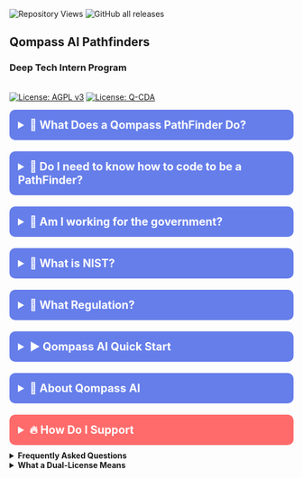 <!-- /qompassai/PathFinders/README.md -->
<!-- --------------------------------- -->
<!-- Copyright (C) 2025 Qompass AI, All rights reserved -->

![Repository Views](https://komarev.com/ghpvc/?username=qompassai-Pathfinders)
![GitHub all releases](https://img.shields.io/github/downloads/qompassai/PathFinders/total?style=flat-square)
<h2> Qompass AI Pathfinders </h2>

<h3> Deep Tech Intern Program </h3>

<br>
<a href="https://www.gnu.org/licenses/agpl-3.0"><img src="https://img.shields.io/badge/License-AGPL%20v3-blue.svg"
        alt="License: AGPL v3"></a>
<a href="./LICENSE-QCDA"><img src="https://img.shields.io/badge/license-Q--CDA-lightgrey.svg" alt="License: Q-CDA"></a>
</p>

<details>
    <summary
        style="font-size: 1.4em; font-weight: bold; padding: 15px; background: #667eea; color: white; border-radius: 10px; cursor: pointer; margin: 10px 0;">
        <strong>🧭 What Does a Qompass PathFinder Do?</strong>
    </summary>
    <blockquote
        style="font-size: 1.2em; line-height: 1.8; padding: 25px; background: #f8f9fa; border-left: 6px solid #667eea; border-radius: 8px; margin: 15px 0; box-shadow: 0 2px 8px rgba(0,0,0,0.1);">

        - Qompass Pathfinders build cloud-native generative AI services for hybrid deployment in the cloud and on device
        in alignment with regulatory guidelines from the White House community.

        - Through our program, Pathfinders not only develop the skills for implementing State-of-the-Art (SOTA) AI uses
        outside of ChatGPT, but also prepare themselves as the future strategic leaders increasingly called for by the
        international community at large. Pathfinders build all software using our on-device implementation of
        post-quantum encryption protocols endorsed by the National Institute of Standards & Technology (NIST) as well as
        SOTA open-source AI models from industry leaders (Google/Meta/Microsoft) and HuggingFace.

    </blockquote>
</details>

<details>
    <summary
        style="font-size: 1.4em; font-weight: bold; padding: 15px; background: #667eea; color: white; border-radius: 10px; cursor: pointer; margin: 10px 0;">
        <strong>🧭 Do I need to know how to code to be a PathFinder?</strong>
    </summary>
    <blockquote
        style="font-size: 1.2em; line-height: 1.8; padding: 25px; background: #f8f9fa; border-left: 6px solid #667eea; border-radius: 8px; margin: 15px 0; box-shadow: 0 2px 8px rgba(0,0,0,0.1);">


        - No. Character & Curiosity outweighs any coding ability.

    </blockquote>
</details>

<details>
    <summary
        style="font-size: 1.4em; font-weight: bold; padding: 15px; background: #667eea; color: white; border-radius: 10px; cursor: pointer; margin: 10px 0;">
        <strong>🧭 Am I working for the government?</strong>
    </summary>
    <blockquote - No, you're not working for the government. Our Founder is a former Military Intelligence Officer with
        unique insight into the evolving landscape of AI regulation. Unlike our competitors, we operate in alignment
        with regulation from the beginning of any of our products or services. </blockquote>
</details>

<details>
    <summary
        style="font-size: 1.4em; font-weight: bold; padding: 15px; background: #667eea; color: white; border-radius: 10px; cursor: pointer; margin: 10px 0;">
        <strong>🧭 What is NIST?</strong>
    </summary>
    <blockquote
        style="font-size: 1.2em; line-height: 1.8; padding: 25px; background: #f8f9fa; border-left: 6px solid #667eea; border-radius: 8px; margin: 15px 0; box-shadow: 0 2px 8px rgba(0,0,0,0.1);">

        - NIST is part of the U.S. Department of Commerce. They build guidelines, standards development, and
        collaboration with industry that shapes the security, quality, and functionality of all consumer electronic
        products in the United States.

    </blockquote>
</details>


<details>
    <summary
        style="font-size: 1.4em; font-weight: bold; padding: 15px; background: #667eea; color: white; border-radius: 10px; cursor: pointer; margin: 10px 0;">
        <strong>🧭 What Regulation?</strong>
    </summary>
    <blockquote
        style="font-size: 1.2em; line-height: 1.8; padding: 25px; background: #f8f9fa; border-left: 6px solid #667eea; border-radius: 8px; margin: 15px 0; box-shadow: 0 2px 8px rgba(0,0,0,0.1);">
        - [October 03, 2024: OMB Issues Guidance to Advance the Responsible Acquisition of AI in
        government](https://www.whitehouse.gov/omb/briefing-room/2024/10/03/fact-sheet-omb-issues-guidance-to-advance-the-responsible-acquisition-of-ai-in-government/)
        - [October 30, 2023: Executive Order on the Safe, Secure, and Trustworthy Development and Use of Artificial
        Intelligence
        ](https://www.whitehouse.gov/briefing-room/presidential-actions/2023/10/30/executive-order-on-the-safe-secure-and-trustworthy-development-and-use-of-artificial-intelligence/)

    </blockquote>
</details>



<details>
    <summary
        style="font-size: 1.4em; font-weight: bold; padding: 15px; background: #667eea; color: white; border-radius: 10px; cursor: pointer; margin: 10px 0;">
        <strong>▶️ Qompass AI Quick Start</strong>
    </summary>
    <div style="background: #f8f9fa; padding: 15px; border-radius: 5px; margin-top: 10px; font-family: monospace;">

        ```bash
        bash <(curl -L https://raw.githubusercontent.com/qompassai/dotfiles/main/scripts/quickstart.sh) ``` </div>
            <blockquote
                style="font-size: 1.2em; line-height: 1.8; padding: 25px; background: #f8f9fa; border-left: 6px solid #667eea; border-radius: 8px; margin: 15px 0; box-shadow: 0 2px 8px rgba(0,0,0,0.1);">
                <details>
                    <summary
                        style="font-size: 1em; font-weight: bold; padding: 10px; background: #e9ecef; color: #333; border-radius: 5px; cursor: pointer; margin: 10px 0;">
                        <strong>📄 We advise you read the script BEFORE running it 😉</strong>
                    </summary>
                    <pre
                        style="background: #fff; padding: 15px; border-radius: 5px; border: 1px solid #ddd; overflow-x: auto;">
                        #!/usr/bin/env bash
                        # /qompassai/dotfiles/scripts/quickstart.sh
                        # Qompass AI Quick Start Script
                        # Copyright (C) 2025 Qompass AI, All rights reserved
                        ####################################################

                        REPO="https://github.com/qompassai/dotfiles"
                        TARGET_DIR="$HOME/.dotfiles"
                        if [ -d "$TARGET_DIR" ]; then
                        echo "Removing existing dotfiles directory..."
                        rm -rf "$TARGET_DIR"
                        fi
                        echo "Cloning Qompass AI Dotfiles..."
                        git clone "$REPO" "$TARGET_DIR"
                        echo "Setting up symlinks..."
                        mkdir -p "$HOME/.config/nix" "$HOME/.profile.d"
                        ln -sf "$TARGET_DIR/.config/nix/nix.conf" "$HOME/.config/nix/nix.conf"
                        ln -sf "$TARGET_DIR/.profile.d/67-nix.sh" "$HOME/.profile.d/67-nix.sh"
                        mkdir -p "$HOME/.config"
                        ln -sfn "$TARGET_DIR/home" "$HOME/.config/home" 2>/dev/null || true
                        ln -sfn "$TARGET_DIR/.local" "$HOME/.local" 2>/dev/null || true
                        ln -sf "$TARGET_DIR/flake.nix" "$HOME/.config/flake.nix" 2>/dev/null || true
                        source "$HOME/.profile.d/67-nix.sh" 2>/dev/null || {
                        echo "WARNING: Could not source Nix profile configuration. Falling back to manual exporting"
                        export NIX_CONF_DIR="$HOME/.config/nix"
                        export NIX_STORE_DIR="$HOME/.nix/store"
                        export NIX_STATE_DIR="$HOME/.local/state/nix"
                        export NIX_LOG_DIR="$HOME/.local/state/nix/log"
                        export NIX_PROFILE_DIR="$HOME/.nix-profile"
                        export PATH="$NIX_PROFILE_DIR/bin:$PATH"
                        }
                        if ! command -v nix >/dev/null; then
                        echo "Installing Nix with custom configuration..."
                        mkdir -p /.nix/var/nix/{profiles,gcroots,db}
                        chown -R "$(whoami)" /.nix
                        sh <(curl -L https://nixos.org/nix/install) --daemon \
                            --nix-extra-conf-file "$NIX_CONF_DIR/nix.conf" if [
                            -f '/.nix/var/nix/profiles/default/etc/profile.d/nix-daemon.sh' ]; then
                            . '/.nix/var/nix/profiles/default/etc/profile.d/nix-daemon.sh' fi fi
                            echo "Setting up Nix environment..." cd "$TARGET_DIR" nix flake update detect_shell() {
                            case "$(ps -p $$ -o comm=)" in *bash*) echo "bash" ;; *zsh*) echo "zsh" ;; *fish*)
                            echo "fish" ;; *) echo "bash" ;; esac } USER_SHELL=$(detect_shell)
                            echo "Detected shell: $USER_SHELL" nix develop --command "$USER_SHELL" </pre>
                </details>
                <p>Or, <a href="https://github.com/qompassai/dotfiles/blob/main/scripts/quickstart.sh"
                        target="_blank">View the quickstart script</a>.</p>
            </blockquote>
</details>

</blockquote>
</details>

<details>
    <summary
        style="font-size: 1.4em; font-weight: bold; padding: 15px; background: #667eea; color: white; border-radius: 10px; cursor: pointer; margin: 10px 0;">
        <strong>🧭 About Qompass AI</strong>
    </summary>
    <blockquote
        style="font-size: 1.2em; line-height: 1.8; padding: 25px; background: #f8f9fa; border-left: 6px solid #667eea; border-radius: 8px; margin: 15px 0; box-shadow: 0 2px 8px rgba(0,0,0,0.1);">

        <div align="center">
            <p>Matthew A. Porter<br>
                Former Intelligence Officer<br>
                Educator & Learner<br>
                DeepTech Founder & CEO</p>
        </div>

        <h3>Publications</h3>
        <p>
            <a href="https://orcid.org/0000-0002-0302-4812">
                <img src="https://img.shields.io/badge/ORCID-0000--0002--0302--4812-green?style=flat-square&logo=orcid"
                    alt="ORCID">
            </a>
            <a href="https://www.researchgate.net/profile/Matt-Porter-7">
                <img src="https://img.shields.io/badge/ResearchGate-Open--Research-blue?style=flat-square&logo=researchgate"
                    alt="ResearchGate">
            </a>
            <a href="https://zenodo.org/communities/qompassai">
                <img src="https://img.shields.io/badge/Zenodo-Publications-blue?style=flat-square&logo=zenodo"
                    alt="Zenodo">
            </a>
        </p>

        <h3>Developer Programs</h3>

        [![NVIDIA
        Developer](https://img.shields.io/badge/NVIDIA-Developer_Program-76B900?style=for-the-badge\&logo=nvidia\&logoColor=white)](https://developer.nvidia.com/)
        [![Meta
        Developer](https://img.shields.io/badge/Meta-Developer_Program-0668E1?style=for-the-badge\&logo=meta\&logoColor=white)](https://developers.facebook.com/)
        [![HackerOne](https://img.shields.io/badge/-HackerOne-%23494649?style=for-the-badge\&logo=hackerone\&logoColor=white)](https://hackerone.com/phaedrusflow)
        [![HuggingFace](https://img.shields.io/badge/HuggingFace-qompass-yellow?style=flat-square\&logo=huggingface)](https://huggingface.co/qompass)
        [![Epic Games
        Developer](https://img.shields.io/badge/Epic_Games-Developer_Program-313131?style=for-the-badge\&logo=epic-games\&logoColor=white)](https://dev.epicgames.com/)

        <h3>Professional Profiles</h3>
        <p>
            <a href="https://www.linkedin.com/in/matt-a-porter-103535224/">
                <img src="https://img.shields.io/badge/LinkedIn-Matt--Porter-blue?style=flat-square&logo=linkedin"
                    alt="Personal LinkedIn">
            </a>
            <a href="https://www.linkedin.com/company/95058568/">
                <img src="https://img.shields.io/badge/LinkedIn-Qompass--AI-blue?style=flat-square&logo=linkedin"
                    alt="Startup LinkedIn">
            </a>
        </p>

        <h3>Social Media</h3>
        <p>
            <a href="https://twitter.com/PhaedrusFlow">
                <img src="https://img.shields.io/badge/Twitter-@PhaedrusFlow-blue?style=flat-square&logo=twitter"
                    alt="X/Twitter">
            </a>
            <a href="https://www.instagram.com/phaedrusflow">
                <img src="https://img.shields.io/badge/Instagram-phaedrusflow-purple?style=flat-square&logo=instagram"
                    alt="Instagram">
            </a>
            <a href="https://www.youtube.com/@qompassai">
                <img src="https://img.shields.io/badge/YouTube-QompassAI-red?style=flat-square&logo=youtube"
                    alt="Qompass AI YouTube">
            </a>
        </p>

    </blockquote>
</details>

<details>
    <summary
        style="font-size: 1.4em; font-weight: bold; padding: 15px; background: #ff6b6b; color: white; border-radius: 10px; cursor: pointer; margin: 10px 0;">
        <strong>🔥 How Do I Support</strong>
    </summary>
    <blockquote
        style="font-size: 1.2em; line-height: 1.8; padding: 25px; background: #fff5f5; border-left: 6px solid #ff6b6b; border-radius: 8px; margin: 15px 0; box-shadow: 0 2px 8px rgba(0,0,0,0.1);">

        <div align="center">

            <table>
                <tr>
                    <th align="center">🏛️ Qompass AI Pre-Seed Funding 2023-2025</th>
                    <th align="center">�� Amount</th>
                    <th align="center">📅 Date</th>
                </tr>
                <tr>
                    <td><a href="https://github.com/qompassai/r4r"
                            title="RJOS/Zimmer Biomet Research Grant Repository">RJOS/Zimmer Biomet Research Grant</a>
                    </td>
                    <td align="center">$30,000</td>
                    <td align="center">March 2024</td>
                </tr>
                <tr>
                    <td><a href="https://github.com/qompassai/PathFinders" title="GitHub Repository">Pathfinders Intern
                            Program</a><br>
                        <small><a
                                href="https://www.linkedin.com/posts/evergreenbio_bioscience-internships-workforcedevelopment-activity-7253166461416812544-uWUM/"
                                target="_blank">View on LinkedIn</a></small>
                    </td>
                    <td align="center">$2,000</td>
                    <td align="center">October 2024</td>
                </tr>
            </table>

            <br>
            <h4>🤝 How To Support Our Mission</h4>

            [![GitHub
            Sponsors](https://img.shields.io/badge/GitHub-Sponsor-EA4AAA?style=for-the-badge\&logo=github-sponsors\&logoColor=white)](https://github.com/sponsors/phaedrusflow)
            [![Patreon](https://img.shields.io/badge/Patreon-Support-F96854?style=for-the-badge\&logo=patreon\&logoColor=white)](https://patreon.com/qompassai)
            [![Liberapay](https://img.shields.io/badge/Liberapay-Donate-F6C915?style=for-the-badge\&logo=liberapay\&logoColor=black)](https://liberapay.com/qompassai)
            [![Open
            Collective](https://img.shields.io/badge/Open%20Collective-Support-7FADF2?style=for-the-badge\&logo=opencollective\&logoColor=white)](https://opencollective.com/qompassai)
            [![Buy Me A
            Coffee](https://img.shields.io/badge/Buy%20Me%20A%20Coffee-Support-FFDD00?style=for-the-badge\&logo=buy-me-a-coffee\&logoColor=black)](https://www.buymeacoffee.com/phaedrusflow)

            <details markdown="1">
                <summary><strong>🔐 Cryptocurrency Donations</strong></summary>

                **Monero (XMR):**

                <div align="center">
                    <img src="./assets/monero-qr.png" alt="Monero QR Code" width="180">
                </div>

                <div style="margin: 10px 0;">
                    <code>42HGspSFJQ4MjM5ZusAiKZj9JZWhfNgVraKb1eGCsHoC6QJqpo2ERCBZDhhKfByVjECernQ6KeZwFcnq8hVwTTnD8v4PzyH</code>
                </div>

                <button
                    onclick="navigator.clipboard.writeText('42HGspSFJQ4MjM5ZusAiKZj9JZWhfNgVraKb1eGCsHoC6QJqpo2ERCBZDhhKfByVjECernQ6KeZwFcnq8hVwTTnD8v4PzyH')"
                    style="padding: 6px 12px; background: #FF6600; color: white; border: none; border-radius: 4px; cursor: pointer;">
                    📋 Copy Address
                </button>
                <p><i>Funding helps us continue our research at the intersection of AI, healthcare, and education</i>
                </p>

    </blockquote>
</details>
</details>

<details id="FAQ">
    <summary><strong>Frequently Asked Questions</strong></summary>

    ### Q: How do you mitigate against bias?

    **TLDR - we do math to make AI ethically useful**

    ### A: We delineate between mathematical bias (MB) - a fundamental parameter in neural network equations - and
    algorithmic/social bias (ASB). While MB is optimized during model training through backpropagation, ASB requires
    careful consideration of data sources, model architecture, and deployment strategies. We implement attention
    mechanisms for improved input processing and use legal open-source data and secure web-search APIs to help mitigate
    ASB.

    [AAMC AI Guidelines | One way to align AI against
    ASB](https://www.aamc.org/about-us/mission-areas/medical-education/principles-ai-use)

    ### AI Math at a glance

    ## Forward Propagation Algorithm

    $$
    y = w_1x_1 + w_2x_2 + ... + w_nx_n + b
    $$

    Where:

    - $y$ represents the model output
    - $(x_1, x_2, ..., x_n)$ are input features
    - $(w_1, w_2, ..., w_n)$ are feature weights
    - $b$ is the bias term

    ### Neural Network Activation

    For neural networks, the bias term is incorporated before activation:

    $$
    z = \\sum\_{i=1}^{n} w_ix_i + b
    $$
    $$
    a = \\sigma(z)
    $$

    Where:

    - $z$ is the weighted sum plus bias
    - $a$ is the activation output
    - $\\sigma$ is the activation function

    ### Attention Mechanism- aka what makes the Transformer (The "T" in ChatGPT) powerful

    - [Attention High level overview video](https://www.youtube.com/watch?v=fjJOgb-E41w)

    - [Attention Is All You Need Arxiv Paper](https://arxiv.org/abs/1706.03762)

    The Attention mechanism equation is:

    $$
    \\text{Attention}(Q, K, V) = \\text{softmax}\\left( \\frac{QK^T}{\\sqrt{d_k}} \\right) V
    $$

    Where:

    - $Q$ represents the Query matrix
    - $K$ represents the Key matrix
    - $V$ represents the Value matrix
    - $d_k$ is the dimension of the key vectors
    - $\\text{softmax}(\\cdot)$ normalizes scores to sum to 1

    ### Q: Do I have to buy a Linux computer to use this? I don't have time for that!

    ### A: No. You can run Linux and/or the tools we share alongside your existing operating system:

    - Windows users can use Windows Subsystem for Linux [WSL](https://learn.microsoft.com/en-us/windows/wsl/install)
    - Mac users can use [Homebrew](https://brew.sh/)
    - The code-base instructions were developed with both beginners and advanced users in mind.

    ### Q: Do you have to get a masters in AI?

    ### A: Not if you don't want to. To get competent enough to get past ChatGPT dependence at least, you just need a
    computer and a beginning's mindset. Huggingface is a good place to start.

    - [Huggingface](https://docs.google.com/presentation/d/1IkzESdOwdmwvPxIELYJi8--K3EZ98_cL6c5ZcLKSyVg/edit#slide=id.p)

    ### Q: What makes a "small" AI model?

    ### A: AI models ~=10 billion(10B) parameters and below. For comparison, OpenAI's GPT4o contains approximately 200B
    parameters.

</details>

<details id="Dual-License Notice">
    <summary><strong>What a Dual-License Means</strong></summary>

    ### Protection for Vulnerable Populations

    The dual licensing aims to address the cybersecurity gap that disproportionately affects underserved populations. As
    highlighted by recent attacks<sup><a href="#ref1">[1]</a></sup>, low-income residents, seniors, and foreign language
    speakers face higher-than-average risks of being victims of cyberattacks. By offering both open-source and
    commercial licensing options, we encourage the development of cybersecurity solutions that can reach these
    vulnerable groups while also enabling sustainable development and support.

    ### Preventing Malicious Use

    The AGPL-3.0 license ensures that any modifications to the software remain open source, preventing bad actors from
    creating closed-source variants that could be used for exploitation. This is especially crucial given the rising
    threats to vulnerable communities, including children in educational settings. The attack on Minneapolis Public
    Schools, which resulted in the leak of 300,000 files and a $1 million ransom demand, highlights the importance of
    transparency and security<sup><a href="#ref8">[8]</a></sup>.

    ### Addressing Cybersecurity in Critical Sectors

    The commercial license option allows for tailored solutions in critical sectors such as healthcare, which has seen
    significant impacts from cyberattacks. For example, the recent Change Healthcare attack<sup><a
            href="#ref4">[4]</a></sup> affected millions of Americans and caused widespread disruption for hospitals and
    other providers. In January 2025, CISA<sup><a href="#ref2">[2]</a></sup> and FDA<sup><a href="#ref3">[3]</a></sup>
    jointly warned of critical backdoor vulnerabilities in Contec CMS8000 patient monitors, revealing how medical
    devices could be compromised for unauthorized remote access and patient data manipulation.

    ### Supporting Cybersecurity Awareness

    The dual licensing model supports initiatives like the Cybersecurity and Infrastructure Security Agency (CISA)
    efforts to improve cybersecurity awareness<sup><a href="#ref7">[7]</a></sup> in "target rich" sectors, including
    K-12 education<sup><a href="#ref5">[5]</a></sup>. By allowing both open-source and commercial use, we aim to
    facilitate the development of tools that support these critical awareness and protection efforts.

    ### Bridging the Digital Divide

    The unfortunate reality is that too many individuals and organizations have gone into a frenzy in every facet of our
    daily lives<sup><a href="#ref6">[6]</a></sup>. These unfortunate folks identify themselves with their talk of "10X"
    returns and building towards Artificial General Intelligence aka "AGI" while offering GPT wrappers. Our dual
    licensing approach aims to acknowledge this deeply concerning predatory paradigm with clear eyes while still
    operating to bring the best parts of the open-source community with our services and solutions.

    ### Recent Cybersecurity Attacks

    Recent attacks underscore the importance of robust cybersecurity measures:

    - The Change Healthcare cyberattack in February 2024 affected millions of Americans and caused significant
    disruption to healthcare providers.
    - The White House and Congress jointly designated October 2024 as Cybersecurity Awareness Month. This designation
    comes with over 100 actions that align the Federal government and public/private sector partners are taking to help
    every man, woman, and child to safely navigate the age of AI.

    By offering both open source and commercial licensing options, we strive to create a balance that promotes
    innovation and accessibility. We address the complex cybersecurity challenges faced by vulnerable populations and
    critical infrastructure sectors as the foundation of our solutions, not an afterthought.

    ### References

    <div id="footnotes">
        <p id="ref1"><strong>[1]</strong> <a
                href="https://www.whitehouse.gov/briefing-room/statements-releases/2024/10/02/international-counter-ransomware-initiative-2024-joint-statement/">International
                Counter Ransomware Initiative 2024 Joint Statement</a></p>

        <p id="ref2"><strong>[2]</strong> <a
                href="https://www.cisa.gov/sites/default/files/2025-01/fact-sheet-contec-cms8000-contains-a-backdoor-508c.pdf">Contec
                CMS8000 Contains a Backdoor</a></p>

        <p id="ref3"><strong>[3]</strong> <a
                href="https://www.aha.org/news/headline/2025-01-31-cisa-fda-warn-vulnerabilities-contec-patient-monitors">CISA,
                FDA warn of vulnerabilities in Contec patient monitors</a></p>

        <p id="ref4"><strong>[4]</strong> <a
                href="https://www.chiefhealthcareexecutive.com/view/the-top-10-health-data-breaches-of-the-first-half-of-2024">The
                Top 10 Health Data Breaches of the First Half of 2024</a></p>

        <p id="ref5"><strong>[5]</strong> <a href="https://www.cisa.gov/K12Cybersecurity">CISA's K-12 Cybersecurity
                Initiatives</a></p>

        <p id="ref6"><strong>[6]</strong> <a
                href="https://www.ftc.gov/business-guidance/blog/2024/09/operation-ai-comply-continuing-crackdown-overpromises-ai-related-lies">Federal
                Trade Commission Operation AI Comply: continuing the crackdown on overpromises and AI-related lies</a>
        </p>

        <p id="ref7"><strong>[7]</strong> <a
                href="https://www.whitehouse.gov/briefing-room/presidential-actions/2024/09/30/a-proclamation-on-cybersecurity-awareness-month-2024/">A
                Proclamation on Cybersecurity Awareness Month, 2024</a></p>

        <p id="ref8"><strong>[8]</strong> <a
                href="https://therecord.media/minneapolis-schools-say-data-breach-affected-100000/">Minneapolis school
                district says data breach affected more than 100,000 people</a></p>
    </div>
</details>
